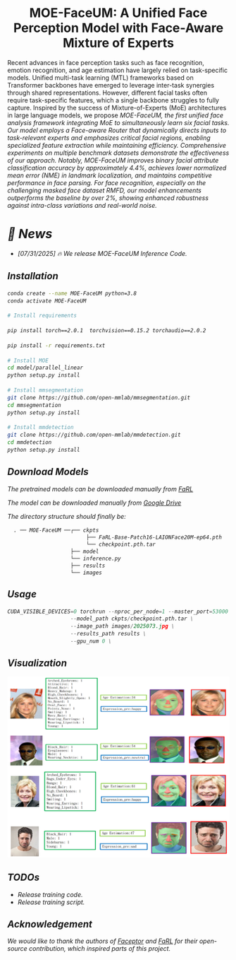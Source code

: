 
<div align="center">

# MOE-FaceUM: A Unified Face Perception Model with Face-Aware Mixture of Experts


</div>
Recent advances in face perception tasks such as face recognition, emotion recognition, and age estimation have largely relied on task-specific models. Unified multi-task learning (MTL) frameworks based on Transformer backbones have emerged to leverage inter-task synergies through shared representations. However, different facial tasks often require task-specific features, which a single backbone struggles to fully capture. Inspired by the success of Mixture-of-Experts (MoE) architectures in large language models, we propose <i>MOE-FaceUM<i>, the first unified face analysis framework integrating MoE to simultaneously learn six facial tasks. Our model employs a Face-aware Router that dynamically directs inputs to task-relevant experts and emphasizes critical facial regions, enabling specialized feature extraction while maintaining efficiency. Comprehensive experiments on multiple benchmark datasets demonstrate the effectiveness of our approach. Notably, <i>MOE-FaceUM<i> improves binary facial attribute classification accuracy by approximately 4.4%, achieves lower normalized mean error (NME) in landmark localization, and maintains competitive performance in face parsing. For face recognition, especially on the challenging masked face dataset RMFD, our model enhancements outperforms the baseline by over 2%, showing enhanced robustness against intra-class variations and real-world noise.  </p>

# :rocket: News
- [07/31/2025] 🔥 We release <i>MOE-FaceUM</i> Inference Code.

## Installation
```bash
conda create --name MOE-FaceUM python=3.8
conda activate MOE-FaceUM

# Install requirements

pip install torch==2.0.1  torchvision==0.15.2 torchaudio==2.0.2

pip install -r requirements.txt

# Install MOE
cd model/parallel_linear
python setup.py install

# Install mmsegmentation
git clone https://github.com/open-mmlab/mmsegmentation.git
cd mmsegmentation
python setup.py install

# Install mmdetection
git clone https://github.com/open-mmlab/mmdetection.git
cd mmdetection
python setup.py install


```

## Download Models
The pretrained models can be downloaded manually from [FaRL](https://github.com/FacePerceiver/FaRL/tree/main)

The model can be downloaded manually from [Google Drive](https://drive.google.com/file/d/11QoOV13HRp8hDUSF2wjZM5AiWJ8OKBWP/view?usp=drive_link)


The directory structure should finally be:

```
  . ── MOE-FaceUM ──┌── ckpts
                         ├── FaRL-Base-Patch16-LAIONFace20M-ep64.pth 
                         └── checkpoint.pth.tar 
                    ├── model
                    └── inference.py      
                    ├── results
                    └── images
```
## Usage


```python
CUDA_VISIBLE_DEVICES=0 torchrun --nproc_per_node=1 --master_port=53000  inference.py --config_path test.yaml \
                    --model_path ckpts/checkpoint.pth.tar \
                    --image_path images/2025073.jpg \
                    --results_path results \
                    --gpu_num 0 \

```

## Visualization

<p align="center" width="100%">
  <img src='fig/sub_results_visual_v1.png'>
</p>

## TODOs
- Release training code.
- Release training script.

## Acknowledgement
We would like to thank the authors of [Faceptor](https://github.com/lxq1000/Faceptor) and [FaRL](https://github.com/FacePerceiver/FaRL) for their open-source contribution, which inspired parts of this project.
